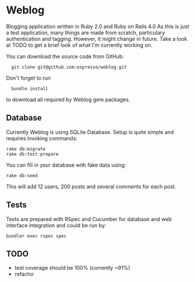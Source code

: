 Weblog
============
Blogging application written in Ruby 2.0 and Ruby on Rails 4.0
As this is just a test application, many things are made from scratch, particulary authentication and tagging. However, it might change in future. Take a look at TODO to get a brief look of what I'm currently working on.

You can download the source code from GitHub:

      git clone git@github.com:espresse/weblog.git

Don't forget to run

      bundle install

to download all required by Weblog gem packages.

Database
--------

Currently Weblog is using SQLite Database. Setup is quite simple and requires invoking commands:

    rake db:migrate
    rake db:test:prepare

You can fill in your database with fake data using:

    rake db:seed

This will add 12 users, 200 posts and several comments for each post.

Tests
-----

Tests are prepared with RSpec and Cucumber for database and web interface integration and could be run by:

    bundler exec rspec spec

TODO
----
* test coverage should be 100% (currently ~91%)
* refactor
